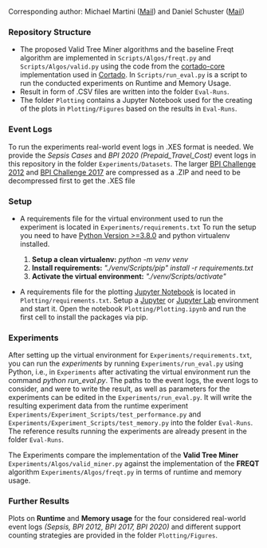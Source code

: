 
Corresponding author: Michael Martini ([Mail](mailto:michael.martini1@rwth-aachen.de?subject=github-infix-mining))
and Daniel Schuster ([Mail](mailto:daniel.schuster@fit.fraunhofer.de?subject=github-infix-mining))


### Repository Structure
* The proposed Valid Tree Miner algorithms and the baseline Freqt algorithm are implemented in 
`Scripts/Algos/freqt.py` and `Scripts/Algos/valid.py` using the code from the [cortado-core](https://github.com/fit-daniel-schuster/cortado-core) implementation used in [Cortado](https://cortado.fit.fraunhofer.de/). In `Scripts/run_eval.py` is a script to run the conducted experiments on Runtime and Memory Usage. 
* Result in form of .CSV files are written into the folder `Eval-Runs`. 
* The folder `Plotting` contains a Jupyter Notebook used for the creating of the plots in `Plotting/Figures` based on the results in `Eval-Runs`.

### Event Logs
To run the experiments real-world event logs in .XES format is needed. We provide the *Sepsis Cases* and *BPI 2020 (Prepaid_Travel_Cost)* event logs in this repository in the folder `Experiments/Datasets`. 
The larger [BPI Challenge 2012](https://data.4tu.nl/articles/dataset/BPI_Challenge_2012/12689204) and [BPI Challenge 2017](https://data.4tu.nl/articles/dataset/BPI_Challenge_2017/12696884) are compressed as a .ZIP and need to be decompressed first to get the .XES file

### Setup
* A requirements file for the virtual environment used to run the experiment is located in `Experiments/requirements.txt`
To run the setup you need to have [Python Version >=3.8.0](https://www.python.org/downloads/release/python-380/) and python virtualenv installed.   
  1. **Setup a clean virtualenv:** *python -m venv venv*
  2. **Install requirements:** *"./venv/Scripts/pip" install -r requirements.txt*
  3. **Activate the virtual environment:** *"./venv/Scripts/activate"*  

* A requirements file for the plotting [Jupyter Notebook](https://jupyter.org/) is located in `Plotting/requirements.txt`. 
  Setup a [Jupyter](https://jupyter.org/install) or [Jupyter Lab](https://jupyter.org/install) environment and start it. Open the notebook `Plotting/Plotting.ipynb` and run the first cell to install the packages via pip. 

### Experiments
After setting up the virtual environment for `Experiments/requirements.txt`, you can run the *experiments* by running `Experiments/run_eval.py` using Python, i.e., in `Experiments` after activating the virtual environment run the command *python run_eval.py*. The paths to the event logs, the event logs to consider, and were to write the result, as well as parameters for the experiments can be edited in the `Experiments/run_eval.py`.
It will write the resulting experiment data from the runtime experiment `Experiments/Experiment_Scripts/test_performance.py` and `Experiments/Experiment_Scripts/test_memory.py` into the folder `Eval-Runs`. The reference results running the experiments are already present in the folder `Eval-Runs`.

The Experiments compare the implementation of the **Valid Tree Miner** `Experiments/Algos/valid_miner.py` against the implementation of the **FREQT** algorithm `Experiments/Algos/freqt.py` in terms of runtime and memory usage.

### Further Results
Plots on **Runtime** and **Memory usage** for the four considered real-world event logs *(Sepsis, BPI 2012, BPI 2017, BPI 2020)* and different support counting strategies are provided in the folder `Plotting/Figures`. 
